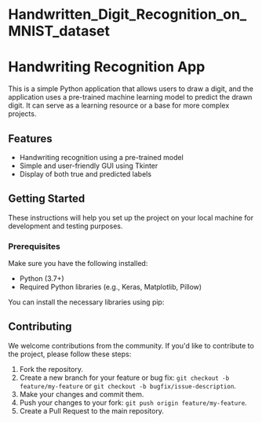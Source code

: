 # Handwritten_Digit_Recognition_on_MNIST_dataset
# Handwriting Recognition App

This is a simple Python application that allows users to draw a digit, and the application uses a pre-trained machine learning model to predict the drawn digit. It can serve as a learning resource or a base for more complex projects.

## Features

- Handwriting recognition using a pre-trained model
- Simple and user-friendly GUI using Tkinter
- Display of both true and predicted labels

## Getting Started

These instructions will help you set up the project on your local machine for development and testing purposes. 

### Prerequisites

Make sure you have the following installed:

- Python (3.7+)
- Required Python libraries (e.g., Keras, Matplotlib, Pillow)

You can install the necessary libraries using pip:


## Contributing

We welcome contributions from the community. If you'd like to contribute to the project, please follow these steps:

1. Fork the repository.
2. Create a new branch for your feature or bug fix: `git checkout -b feature/my-feature` or `git checkout -b bugfix/issue-description`.
3. Make your changes and commit them.
4. Push your changes to your fork: `git push origin feature/my-feature`.
5. Create a Pull Request to the main repository.
